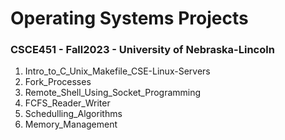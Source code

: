 # Operating Systems Projects
### CSCE451 - Fall2023 - University of Nebraska-Lincoln



1. Intro_to_C_Unix_Makefile_CSE-Linux-Servers
2. Fork_Processes
3. Remote_Shell_Using_Socket_Programming
4. FCFS_Reader_Writer
5. Schedulling_Algorithms
6. Memory_Management
